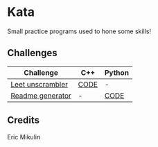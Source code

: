 # Kata
Small practice programs used to hone some skills!

## Challenges

Challenge | C++ | Python
--- | --- | --- | 
[Leet unscrambler](./leet-unscrambler) | [CODE](./leet-unscrambler/c++) | -
[Readme generator](./readme-generator) | - | [CODE](./readme-generator/python)

## Credits

Eric Mikulin